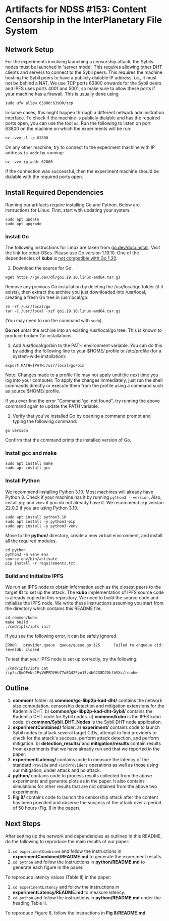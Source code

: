 # Artifacts for NDSS #153: Content Censorship in the InterPlanetary File System
## Network Setup

For the experiments involving launching a censorship attack, the Sybils nodes must be launched in 'server mode'. This requires allowing other DHT clients and servers to connect to the Sybil peers. This requires the machine hosting the Sybil peers to have a publicly dialable IP address, i.e., it must not be behind a NAT. We use TCP ports 63800 onwards for the Sybil peers and IPFS uses ports 4001 and 5001, so make sure to allow these ports if your machine has a firewall. This is usually done using
```
sudo ufw allow 63800:63900/tcp
```
In some cases, this might happen through a different network administration interface. To check if the machine is publicly dialable and has the required ports open, you can use the tool `nc`. Run the following to listen on port 63800 on the machine on which the experiments will be run:
```
nc -vvv -l -p 62800
```
On any other machine, try to connect to the experiment machine with IP address `ip_addr` by running:
```
nc -vvv ip_addr 62800
```
If the connection was successful, then the experiment machine should be dialable with the required ports open.

## Install Required Dependencies

Running our artifacts require installing Go and Python. Below are instructions for Linux. First, start with updating your system.
```
sudo apt update
sudo apt upgrade
```
### Install Go
The following instructions for Linux are taken from [go.dev/doc/install](https://go.dev/doc/install). Visit the link for other OSes. Please use Go version 1.19.10. One of the dependencies of **kubo** is [not compatible with Go 1.20](https://github.com/quic-go/quic-go/wiki/quic-go-and-Go-versions).

1. Download the source for Go.
```
wget https://go.dev/dl/go1.19.10.linux-amd64.tar.gz
```
Remove any previous Go installation by deleting the /usr/local/go folder (if it exists), then extract the archive you just downloaded into /usr/local, creating a fresh Go tree in /usr/local/go:
```
rm -rf /usr/local/go
tar -C /usr/local -xzf go1.19.10.linux-amd64.tar.gz
```
(You may need to run the command with `sudo`).

**Do not** untar the archive into an existing /usr/local/go tree. This is known to produce broken Go installations.

1. Add /usr/local/go/bin to the PATH environment variable.
You can do this by adding the following line to your $HOME/.profile or /etc/profile (for a system-wide installation):
```
export PATH=$PATH:/usr/local/go/bin
```
Note: Changes made to a profile file may not apply until the next time you log into your computer. To apply the changes immediately, just run the shell commands directly or execute them from the profile using a command such as source $HOME/.profile.

If you ever find the error "Command 'go' not found", try running the above command again to update the PATH variable.

1. Verify that you've installed Go by opening a command prompt and typing the following command:
```
go version
```
Confirm that the command prints the installed version of Go.
### Install gcc and make
```
sudo apt install make
sudo apt install gcc
```
### Install Python
We recommend installing Python 3.10. Most machines will already have Python 3. Check if your machine has it by running `python3 --version`. Also, install `pip` and `venv` if you do not already have it. We recommend `pip` version 22.0.2 if you are using Python 3.10.
```
sudo apt install python3.10
sudo apt install -y python3-pip
sudo apt install -y python3-venv
```
Move to the **python/** directory, create a new virtual environment, and install all the required modules.
```
cd python
python3 -m venv env
source env/bin/activate
pip install -r requirements.txt
```
### Build and initialize IPFS
We run an IPFS node to obtain information such as the closest peers to the target ID to set up the attack. The **kubo** implementation of IPFS source code is already copied in this repository. We need to build the source code and initialize the IPFS node. We write these instructions assuming you start from the directory which contains this README file.
```
cd common/kubo
make build
./cmd/ipfs/ipfs init
```
If you see the following error, it can be safely ignored.
```
ERROR   provider.queue  queue/queue.go:125      Failed to enqueue cid: leveldb: closed
```
To test that your IPFS node is set up correctly, try the following:
```
./cmd/ipfs/ipfs cat /ipfs/QmQPeNsJPyVWPFDVHb77w8G42Fvo15z4bG2X8D2GhfbSXc/readme
```
## Outline

1. **common/** folder:
    a) **common/go-libp2p-kad-dht/** contains the network size computation, censorship detection and mitigation extensions for the Kademlia DHT. 
    b) **common/go-libp2p-kad-dht-Sybil/** contains the Kademlia DHT code for Sybil nodes.
    c) **common/kubo** is the IPFS kubo code.
    d) **common/Sybil_DHT_Nodes** is the Sybil DHT node application.
1. **experimentCombined/** folder:
    a) **experiment/** contains code to launch Sybil nodes to attack several target CIDs, attempt to find providers to check for the attack's success, perform attack detection, and perform mitigation.
    b) **detection_results/** and **mitigation/results** contain results from experiments that we have already run and that we reported in the paper.
1. **experimentLatency/** contains code to measure the latency of the standard `Provide` and `FindProviders` operations as well as those using our mitigation, under attack and no attack.
1. **python/** contains code to process results collected from the above experiments and generate plots as in the paper. It also contains simulations for other results that are not obtained from the above two experiments.
1. **Fig 8/** contains code to launch the censorship attack after the content has been provided and observe the success of the attack over a period of 50 hours (Fig. 8 in the paper).

## Next Steps

After setting up the network and dependencies as outlined in this README, do the following to reproduce the main results of our paper:
1. `cd experimentCombined` and follow the instructions in **experimentCombined/README.md** to generate the experiment results.
1. `cd python` and follow the instructions in **python/README.md** to generate each figure in the paper.

To reproduce latency values (Table II) in the paper:
1. `cd experimentLatency` and follow the instructions in **experimentLatency/README.md** to measure latency.
1. `cd python` and follow the instructions in **python/README.md** under the heading Table II.

To reproduce Figure 8, follow the instructions in **Fig 8/README.md**.